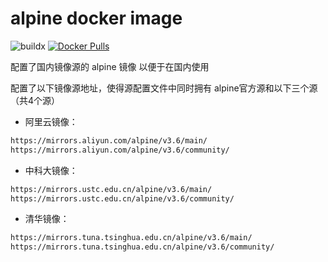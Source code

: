 # alpine docker image

![buildx](https://github.com/ryjer/docker-alpine/workflows/buildx/badge.svg)
[![Docker Pulls](https://img.shields.io/docker/pulls/ryjer/alpine.svg)](https://hub.docker.com/r/ryjer/alpine/)

配置了国内镜像源的 alpine 镜像
以便于在国内使用

配置了以下镜像源地址，使得源配置文件中同时拥有 alpine官方源和以下三个源（共4个源）
- 阿里云镜像：
```bash
https://mirrors.aliyun.com/alpine/v3.6/main/
https://mirrors.aliyun.com/alpine/v3.6/community/
```
- 中科大镜像：
```bash
https://mirrors.ustc.edu.cn/alpine/v3.6/main/
https://mirrors.ustc.edu.cn/alpine/v3.6/community/
```
- 清华镜像：
```bash
https://mirrors.tuna.tsinghua.edu.cn/alpine/v3.6/main/
https://mirrors.tuna.tsinghua.edu.cn/alpine/v3.6/community/
```
